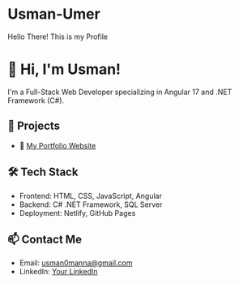 # Usman-Umer
Hello There! This is my Profile


# 👋 Hi, I'm Usman!
I'm a Full-Stack Web Developer specializing in Angular 17 and .NET Framework (C#).
  
## 🚀 Projects
- 🔗 [My Portfolio Website](portfolio-usman-umer.netlify.app )

## 🛠️ Tech Stack
- Frontend: HTML, CSS, JavaScript, Angular
- Backend: C# .NET Framework, SQL Server
- Deployment: Netlify, GitHub Pages

## 📫 Contact Me
- Email: usman0manna@gmail.com
- LinkedIn: [Your LinkedIn](www.linkedin.com/in/usman-umer786)
